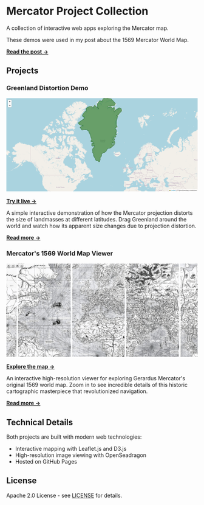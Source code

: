 # Mercator Project Collection

A collection of interactive web apps exploring the Mercator map.

These demos were used in my post about the 1569 Mercator World Map.

[**Read the post →**](https://ethmarks.github.io/posts/mercator)

## Projects

### Greenland Distortion Demo

![Interactive map showing Greenland highlighted in green, demonstrating the Mercator projection distortion effect](greenland/greenland-screenshot.png)

[**Try it live →**](https://ethmarks.github.io/mercator/greenland/)

A simple interactive demonstration of how the Mercator projection distorts the size of landmasses at different latitudes. Drag Greenland around the world and watch how its apparent size changes due to projection distortion.

[**Read more →**](https://github.com/ethmarks/mercator/tree/main/greenland)

### Mercator's 1569 World Map Viewer

![High-resolution interactive viewer showing Mercator's original 1569 world map with deep zoom capabilities](seadragon-viewer/seadragon-screenshot.png)

[**Explore the map →**](https://ethmarks.github.io/mercator/seadragon-viewer/)

An interactive high-resolution viewer for exploring Gerardus Mercator's original 1569 world map. Zoom in to see incredible details of this historic cartographic masterpiece that revolutionized navigation.

[**Read more →**](https://github.com/ethmarks/mercator/tree/main/seadragon-viewer)

## Technical Details

Both projects are built with modern web technologies:
- Interactive mapping with Leaflet.js and D3.js
- High-resolution image viewing with OpenSeadragon
- Hosted on GitHub Pages

## License

Apache 2.0 License - see [LICENSE](LICENSE) for details.
